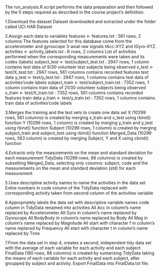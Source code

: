 The run_analysis.R script performs the data preparation and then followed by the 5 steps required as described in the course project’s definition.

1.Download the dataset
Dataset downloaded and extracted under the folder called UCI HAR Dataset

2.Assign each data to variables
  features <- features.txt : 561 rows, 2 columns
  The features selected for this database come from the accelerometer and gyroscope 3-axial raw signals tAcc-XYZ and tGyro-XYZ.
  activities <- activity_labels.txt : 6 rows, 2 columns
  List of activities performed when the corresponding measurements were taken and its codes (labels)
  subject_test <- test/subject_test.txt : 2947 rows, 1 column
  contains test data of 9/30 volunteer test subjects being observed
  x_test <- test/X_test.txt : 2947 rows, 561 columns
  contains recorded features test data
  y_test <- test/y_test.txt : 2947 rows, 1 columns
  contains test data of activities’code labels
  subject_train <- test/subject_train.txt : 7352 rows, 1 column
  contains train data of 21/30 volunteer subjects being observed
  x_train <- test/X_train.txt : 7352 rows, 561 columns
  contains recorded features train data
  y_train <- test/y_train.txt : 7352 rows, 1 columns
  contains train data of activities’code labels

3.Merges the training and the test sets to create one data set
  X (10299 rows, 561 columns) is created by merging x_train and x_test using rbind() function
  Y (10299 rows, 1 column) is created by merging y_train and y_test using rbind() function
  Subject (10299 rows, 1 column) is created by merging subject_train and subject_test using rbind() function
  Merged_Data (10299 rows, 563 column) is created by merging Subject, Y and X using cbind() function

4.Extracts only the measurements on the mean and standard deviation for each measurement
  TidyData (10299 rows, 88 columns) is created by subsetting Merged_Data, selecting only columns: subject, code and the measurements on the mean and standard deviation (std) for each measurement

5.Uses descriptive activity names to name the activities in the data set
  Entire numbers in code column of the TidyData replaced with corresponding activity taken from second column of the activities variable

6.Appropriately labels the data set with descriptive variable names
  code column in TidyData renamed into activities
  All Acc in column’s name replaced by Accelerometer
  All Gyro in column’s name replaced by Gyroscope
  All BodyBody in column’s name replaced by Body
  All Mag in column’s name replaced by Magnitude
  All start with character f in column’s name replaced by Frequency
  All start with character t in column’s name replaced by Time

7.From the data set in step 4, creates a second, independent tidy data set with the average of each variable for each activity and each subject
  FinalData (180 rows, 88 columns) is created by sumarizing TidyData taking the means of each variable for each activity and each subject, after groupped by subject and activity.
  Export FinalData into FinalData.txt file.